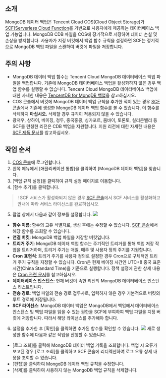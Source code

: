 ## 소개

MongoDB 데이터 백업은 Tencent Cloud COS(Cloud Object Storage)가 [SCF(Serverless Cloud Function](https://intl.cloud.tencent.com/document/product/583)를 기반으로 사용자에게 제공하는 데이터베이스 백업 기능입니다. MongoDB CDB 파일을 COS에 장기적으로 저장하여 데이터 손실 및 손상을 방지합니다. 사용자가 지정 버킷에서 백업 함수 규칙을 설정하면 SCF는 정기적으로 MongoDB 백업 파일을 스캔하여 버킷에 파일을 저장합니다.

##  주의 사항

- MongoDB 데이터 백업 함수는 Tencent Cloud MongoDB 데이터베이스 백업 파일을 백업합니다. 기존에 MongoDB 데이터베이스 백업을 활성화하지 않은 경우 백업 함수를 실행할 수 없습니다. Tencent Cloud MongoDB 데이터베이스 백업에 대한 자세한 내용은 [TencentDB for MongDB 백업](https://intl.cloud.tencent.com/document/product/240/7108)을 참고하십시오.
- COS 콘솔에서 버킷에 MongoDB 데이터 백업 규칙을 추가한 적이 있는 경우 [SCF 콘솔](https://console.cloud.tencent.com/scf/list?rid=1&ns=default)에서 기존에 생성한 MongoDB 데이터 백업 함수를 볼 수 있습니다. 이 함수를 삭제하지 **마십시오.** 삭제할 경우 규칙이 적용되지 않을 수 있습니다.
- 광저우, 상하이, 베이징, 청두, 중국홍콩, 싱가포르, 뭄바이, 토론토, 실리콘밸리 등 SCF를 런칭한 리전은 CDB 백업을 지원합니다. 지원 리전에 대한 자세한 내용은 [SCF 제품 문서](https://intl.cloud.tencent.com/document/product/583)를 참고하십시오.

## 작업 순서

1. [COS 콘솔](https://console.cloud.tencent.com/cos5)에 로그인합니다.
2. 왼쪽 메뉴에서 [애플리케이션 통합]을 클릭하여 [MongoDB 데이터 백업]을 찾습니다.
3. [백업 규칙 설정]을 클릭하여 규칙 설정 페이지로 이동합니다.
4. [함수 추가]를 클릭합니다.
>!
> SCF 서비스가 활성화되지 않은 경우 [SCF 콘솔](https://console.cloud.tencent.com/scf)에서 SCF 서비스를 활성화하고 안내에 따라 서비스 라이선스를 완료하십시오.
5. 팝업 창에서 다음과 같이 정보를 설정합니다.
![](https://main.qcloudimg.com/raw/f4591a75200593b0ee91cc27ccb589f6.png)
 - **함수 이름**: 함수의 고유 식별자로, 생성 후에는 수정할 수 없습니다. [SCF 콘솔](https://console.cloud.tencent.com/scf/list?rid=1&ns=default)에서 해당 함수를 조회할 수 있습니다.
 - **연결 버킷**: MongoDB 백업 파일을 저장할 버킷입니다.
 - **트리거 주기**: MongoDB 데이터 백업 함수는 주기적인 트리거를 통해 백업 저장 작업을 트리거하며, 트리거 주기는 매일, 매주 및 사용자 정의 주기를 지원합니다.
 - **Cron 표현식**: 트리거 주기를 사용자 정의로 설정한 경우 Cron으로 구체적인 트리거 주기 규칙을 지정할 수 있습니다. Cron은 현재 베이징 시간인 UTC+8 중국 표준 시간(China Standard Time)을 기준으로 실행합니다. 정책 설정에 관한 상세 내용은 [Cron 관련 문서](https://intl.cloud.tencent.com/document/product/583/9708)를 참고하십시오.
 - **데이터베이스 인스턴스**: 현재 버킷이 속한 리전의 MongoDB 데이터베이스 인스턴스 리스트입니다.
 - **전송 경로**: 백업 파일의 전송 경로 접두사로, 입력하지 않은 경우 기본적으로 버킷의 루트 경로에 저장됩니다.
 - **SCF 라이선스**: MongoDB 데이터 백업은 MongoDB에서 백업에서 데이터베이스 인스턴스 및 백업 파일을 읽을 수 있는 권한을 SCF에 부여하여 백업 파일을 지정 버킷에 저장합니다. 따라서 해당 라이선스를 추가해야 합니다.
6. 설정을 추가한 후 [확인]을 클릭하면 추가된 함수를 확인할 수 있습니다.
![](https://main.qcloudimg.com/raw/74eab5ca9a722e20fac6e1ca040ed8d3.png)
새로 생성한 함수에 다음과 같은 작업을 진행할 수 있습니다.
 - [로그 조회]를 클릭해 MongoDB 데이터 백업 기록을 조회합니다. 백업 시 오류가 보고된 경우 [로그 조회]를 클릭하고 SCF 콘솔에 리디렉션하여 로그 오류 상세 내용을 조회할 수 있습니다.
 - [편집]을 클릭하여 MongoDB 데이터 백업 규칙을 수정합니다.
 - [삭제]를 클릭하여 사용하지 않는 MongoDB 백업 규칙을 삭제합니다.


